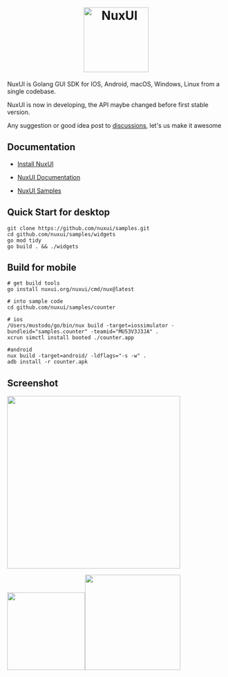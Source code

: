 <a href="https://nuxui.org/">
  <h1 align="center">
    <picture>
      <source height="150" media="(prefers-color-scheme: dark)" srcset="https://gitee.com/nuxui/website/raw/master/static/nuxui_logo_text.svg">
      <img alt="NuxUI" height="150" src="https://gitee.com/nuxui/website/raw/master/static/nuxui_logo_text.svg">
    </picture>
  </h1>
</a>

NuxUI is Golang GUI SDK for IOS, Android, macOS, Windows, Linux from a single codebase.

NuxUI is now in developing, the API maybe changed before first stable version.

Any suggestion or good idea post to [discussions](https://github.com/nuxui/nuxui/discussions), let's us make it awesome

## Documentation

* [Install NuxUI](https://nuxui.org/start/install/)

* [NuxUI Documentation](https://nuxui.org/)

* [NuxUI Samples](https://github.com/nuxui/samples)

## Quick Start for desktop
```
git clone https://github.com/nuxui/samples.git
cd github.com/nuxui/samples/widgets
go mod tidy
go build . && ./widgets
```

## Build for mobile
```
# get build tools
go install nuxui.org/nuxui/cmd/nux@latest

# into sample code
cd github.com/nuxui/samples/counter

# ios
/Users/mustodo/go/bin/nux build -target=iossimulator -bundleid="samples.counter" -teamid="MU53V3J3JA" .
xcrun simctl install booted ./counter.app

#android
nux build -target=android/ -ldflags="-s -w" . 
adb install -r counter.apk
```

## Screenshot

<img src="https://gitee.com/nuxui/website/raw/master/static/samples/screenshot_widgets.webp" width="400px" >

<img src="https://gitee.com/nuxui/website/raw/master/static/samples/screenshot_ios.webp" width="180px" ><img src="https://gitee.com/nuxui/website/raw/master/static/samples/screenshot_android.webp" width="221px" >

